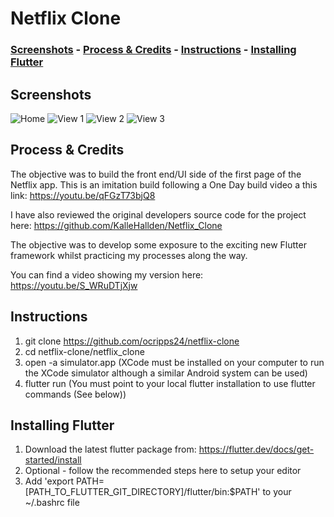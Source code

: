 # Netflix Clone

### [Screenshots](https://github.com/ocripps24/netflix-clone#screenshots) - [Process & Credits](https://github.com/ocripps24/netflix-clone#process--credits) - [Instructions](https://github.com/ocripps24/netflix-clone#instructions) - [Installing Flutter](https://github.com/ocripps24/netflix-clone#installing-flutter)

## Screenshots

![Home](https://imgur.com/2twEElV.png)
![View 1](https://imgur.com/k6mqit7.png)
![View 2](https://imgur.com/6cIzKie.png)
![View 3](https://imgur.com/mREbKVE.png)

## Process & Credits

The objective was to build the front end/UI side of the first page of the Netflix app. This is an imitation build following a One Day build video a this link:
https://youtu.be/qFGzT73bjQ8

I have also reviewed the original developers source code for the project here:
https://github.com/KalleHallden/Netflix_Clone  

The objective was to develop some exposure to the exciting new Flutter framework whilst practicing my processes along the way.

You can find a video showing my version here: https://youtu.be/S_WRuDTjXjw

## Instructions

1. git clone https://github.com/ocripps24/netflix-clone
2. cd netflix-clone/netflix_clone
3. open -a simulator.app (XCode must be installed on your computer to run the XCode simulator although a similar Android system can be used)
4. flutter run (You must point to your local flutter installation to use flutter commands (See below))

## Installing Flutter

1. Download the latest flutter package from: https://flutter.dev/docs/get-started/install
2. Optional - follow the recommended steps here to setup your editor
3. Add 'export PATH=[PATH_TO_FLUTTER_GIT_DIRECTORY]/flutter/bin:$PATH' to your ~/.bashrc file

